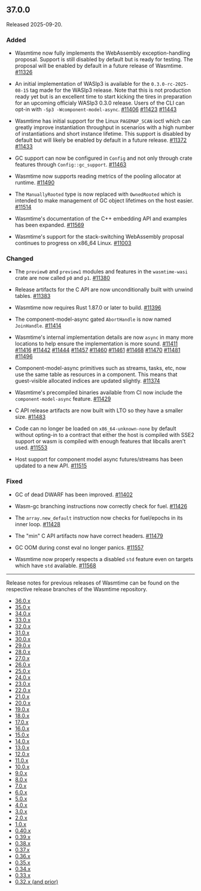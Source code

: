 ## 37.0.0

Released 2025-09-20.

### Added

* Wasmtime now fully implements the WebAssembly exception-handling proposal.
  Support is still disabled by default but is ready for testing. The proposal
  will be enabled by default in a future release of Wasmtime.
  [#11326](https://github.com/bytecodealliance/wasmtime/pull/11326)

* An initial implementation of WASIp3 is available for the `0.3.0-rc-2025-08-15`
  tag made for the WASIp3 release. Note that this is not production ready yet
  but is an excellent time to start kicking the tires in preparation for an
  upcoming officialy WASIp3 0.3.0 release. Users of the CLI can opt-in with
  `-Sp3 -Wcomponent-model-async`.
  [#11406](https://github.com/bytecodealliance/wasmtime/pull/11406)
  [#11423](https://github.com/bytecodealliance/wasmtime/pull/11423)
  [#11443](https://github.com/bytecodealliance/wasmtime/pull/11443)

* Wasmtime has initial support for the Linux `PAGEMAP_SCAN` ioctl which can
  greatly improve instantiation throughput in scenarios with a high number of
  instantiations and short instance lifetime. This support is disabled by
  default but will likely be enabled by default in a future release.
  [#11372](https://github.com/bytecodealliance/wasmtime/pull/11372)
  [#11433](https://github.com/bytecodealliance/wasmtime/pull/11433)

* GC support can now be configured in `Config` and not only through crate
  features through `Config::gc_support`.
  [#11463](https://github.com/bytecodealliance/wasmtime/pull/11463)

* Wasmtime now supports reading metrics of the pooling allocator at runtime.
  [#11490](https://github.com/bytecodealliance/wasmtime/pull/11490)

* The `ManuallyRooted` type is now replaced with `OwnedRooted` which is intended
  to make management of GC object lifetimes on the host easier.
  [#11514](https://github.com/bytecodealliance/wasmtime/pull/11514)

* Wasmtime's documentation of the C++ embedding API and examples has been
  expanded.
  [#11569](https://github.com/bytecodealliance/wasmtime/pull/11569)

* Wasmtime's support for the stack-switching WebAssembly proposal continues to
  progress on x86\_64 Linux.
  [#11003](https://github.com/bytecodealliance/wasmtime/pull/11003)

### Changed

* The `preview0` and `preview1` modules and features in the `wasmtime-wasi`
  crate are now called `p0` and `p1`.
  [#11380](https://github.com/bytecodealliance/wasmtime/pull/11380)

* Release artifacts for the C API are now unconditionally built with unwind
  tables.
  [#11383](https://github.com/bytecodealliance/wasmtime/pull/11383)

* Wasmtime now requires Rust 1.87.0 or later to build.
  [#11396](https://github.com/bytecodealliance/wasmtime/pull/11396)

* The component-model-async gated `AbortHandle` is now named `JoinHandle`.
  [#11414](https://github.com/bytecodealliance/wasmtime/pull/11414)

* Wasmtime's internal implementation details are now `async` in many more
  locations to help ensure the implementation is more sound.
  [#11411](https://github.com/bytecodealliance/wasmtime/pull/11411)
  [#11416](https://github.com/bytecodealliance/wasmtime/pull/11416)
  [#11442](https://github.com/bytecodealliance/wasmtime/pull/11442)
  [#11444](https://github.com/bytecodealliance/wasmtime/pull/11444)
  [#11457](https://github.com/bytecodealliance/wasmtime/pull/11457)
  [#11460](https://github.com/bytecodealliance/wasmtime/pull/11460)
  [#11461](https://github.com/bytecodealliance/wasmtime/pull/11461)
  [#11468](https://github.com/bytecodealliance/wasmtime/pull/11468)
  [#11470](https://github.com/bytecodealliance/wasmtime/pull/11470)
  [#11481](https://github.com/bytecodealliance/wasmtime/pull/11481)
  [#11496](https://github.com/bytecodealliance/wasmtime/pull/11496)

* Component-model-async primitives such as streams, tasks, etc, now use the same
  table as resources in a component. This means that guest-visible allocated
  indices are updated slightly.
  [#11374](https://github.com/bytecodealliance/wasmtime/pull/11374)

* Wasmtime's precompiled binaries available from CI now include the
  `component-model-async` feature.
  [#11429](https://github.com/bytecodealliance/wasmtime/pull/11429)

* C API release artifacts are now built with LTO so they have a smaller size.
  [#11483](https://github.com/bytecodealliance/wasmtime/pull/11483)

* Code can no longer be loaded on `x86_64-unknown-none` by default without
  opting-in to a contract that either the host is compiled with SSE2 support or
  wasm is compiled with enough features that libcalls aren't used.
  [#11553](https://github.com/bytecodealliance/wasmtime/pull/11553)

* Host support for component model async futures/streams has been updated to a
  new API.
  [#11515](https://github.com/bytecodealliance/wasmtime/pull/11515)

### Fixed

* GC of dead DWARF has been improved.
  [#11402](https://github.com/bytecodealliance/wasmtime/pull/11402)

* Wasm-gc branching instructions now correctly check for fuel.
  [#11426](https://github.com/bytecodealliance/wasmtime/pull/11426)

* The `array.new_default` instruction now checks for fuel/epochs in its inner
  loop.
  [#11428](https://github.com/bytecodealliance/wasmtime/pull/11428)

* The "min" C API artifacts now have correct headers.
  [#11479](https://github.com/bytecodealliance/wasmtime/pull/11479)

* GC OOM during const eval no longer panics.
  [#11557](https://github.com/bytecodealliance/wasmtime/pull/11557)

* Wasmtime now properly respects a disabled `std` feature even on targets which
  have `std` available.
  [#11568](https://github.com/bytecodealliance/wasmtime/pull/11568)

--------------------------------------------------------------------------------

Release notes for previous releases of Wasmtime can be found on the respective
release branches of the Wasmtime repository.

<!-- ARCHIVE_START -->
* [36.0.x](https://github.com/bytecodealliance/wasmtime/blob/release-36.0.0/RELEASES.md)
* [35.0.x](https://github.com/bytecodealliance/wasmtime/blob/release-35.0.0/RELEASES.md)
* [34.0.x](https://github.com/bytecodealliance/wasmtime/blob/release-34.0.0/RELEASES.md)
* [33.0.x](https://github.com/bytecodealliance/wasmtime/blob/release-33.0.0/RELEASES.md)
* [32.0.x](https://github.com/bytecodealliance/wasmtime/blob/release-32.0.0/RELEASES.md)
* [31.0.x](https://github.com/bytecodealliance/wasmtime/blob/release-31.0.0/RELEASES.md)
* [30.0.x](https://github.com/bytecodealliance/wasmtime/blob/release-30.0.0/RELEASES.md)
* [29.0.x](https://github.com/bytecodealliance/wasmtime/blob/release-29.0.0/RELEASES.md)
* [28.0.x](https://github.com/bytecodealliance/wasmtime/blob/release-28.0.0/RELEASES.md)
* [27.0.x](https://github.com/bytecodealliance/wasmtime/blob/release-27.0.0/RELEASES.md)
* [26.0.x](https://github.com/bytecodealliance/wasmtime/blob/release-26.0.0/RELEASES.md)
* [25.0.x](https://github.com/bytecodealliance/wasmtime/blob/release-25.0.0/RELEASES.md)
* [24.0.x](https://github.com/bytecodealliance/wasmtime/blob/release-24.0.0/RELEASES.md)
* [23.0.x](https://github.com/bytecodealliance/wasmtime/blob/release-23.0.0/RELEASES.md)
* [22.0.x](https://github.com/bytecodealliance/wasmtime/blob/release-22.0.0/RELEASES.md)
* [21.0.x](https://github.com/bytecodealliance/wasmtime/blob/release-21.0.0/RELEASES.md)
* [20.0.x](https://github.com/bytecodealliance/wasmtime/blob/release-20.0.0/RELEASES.md)
* [19.0.x](https://github.com/bytecodealliance/wasmtime/blob/release-19.0.0/RELEASES.md)
* [18.0.x](https://github.com/bytecodealliance/wasmtime/blob/release-18.0.0/RELEASES.md)
* [17.0.x](https://github.com/bytecodealliance/wasmtime/blob/release-17.0.0/RELEASES.md)
* [16.0.x](https://github.com/bytecodealliance/wasmtime/blob/release-16.0.0/RELEASES.md)
* [15.0.x](https://github.com/bytecodealliance/wasmtime/blob/release-15.0.0/RELEASES.md)
* [14.0.x](https://github.com/bytecodealliance/wasmtime/blob/release-14.0.0/RELEASES.md)
* [13.0.x](https://github.com/bytecodealliance/wasmtime/blob/release-13.0.0/RELEASES.md)
* [12.0.x](https://github.com/bytecodealliance/wasmtime/blob/release-12.0.0/RELEASES.md)
* [11.0.x](https://github.com/bytecodealliance/wasmtime/blob/release-11.0.0/RELEASES.md)
* [10.0.x](https://github.com/bytecodealliance/wasmtime/blob/release-10.0.0/RELEASES.md)
* [9.0.x](https://github.com/bytecodealliance/wasmtime/blob/release-9.0.0/RELEASES.md)
* [8.0.x](https://github.com/bytecodealliance/wasmtime/blob/release-8.0.0/RELEASES.md)
* [7.0.x](https://github.com/bytecodealliance/wasmtime/blob/release-7.0.0/RELEASES.md)
* [6.0.x](https://github.com/bytecodealliance/wasmtime/blob/release-6.0.0/RELEASES.md)
* [5.0.x](https://github.com/bytecodealliance/wasmtime/blob/release-5.0.0/RELEASES.md)
* [4.0.x](https://github.com/bytecodealliance/wasmtime/blob/release-4.0.0/RELEASES.md)
* [3.0.x](https://github.com/bytecodealliance/wasmtime/blob/release-3.0.0/RELEASES.md)
* [2.0.x](https://github.com/bytecodealliance/wasmtime/blob/release-2.0.0/RELEASES.md)
* [1.0.x](https://github.com/bytecodealliance/wasmtime/blob/release-1.0.0/RELEASES.md)
* [0.40.x](https://github.com/bytecodealliance/wasmtime/blob/release-0.40.0/RELEASES.md)
* [0.39.x](https://github.com/bytecodealliance/wasmtime/blob/release-0.39.0/RELEASES.md)
* [0.38.x](https://github.com/bytecodealliance/wasmtime/blob/release-0.38.0/RELEASES.md)
* [0.37.x](https://github.com/bytecodealliance/wasmtime/blob/release-0.37.0/RELEASES.md)
* [0.36.x](https://github.com/bytecodealliance/wasmtime/blob/release-0.36.0/RELEASES.md)
* [0.35.x](https://github.com/bytecodealliance/wasmtime/blob/release-0.35.0/RELEASES.md)
* [0.34.x](https://github.com/bytecodealliance/wasmtime/blob/release-0.34.0/RELEASES.md)
* [0.33.x](https://github.com/bytecodealliance/wasmtime/blob/release-0.33.0/RELEASES.md)
* [0.32.x (and prior)](https://github.com/bytecodealliance/wasmtime/blob/release-0.32.0/RELEASES.md)
